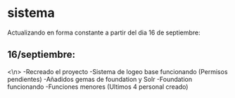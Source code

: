 # sistema
Actualizando en forma constante a partir del dia 16 de septiembre:

<h2>16/septiembre:</h2><\n>
  -Recreado el proyecto
  -Sistema de logeo base funcionando (Permisos pendientes)
  -Añadidos gemas de foundation y Solr
  -Foundation funcionando
  -Funciones menores (Ultimos 4 personal creado)
